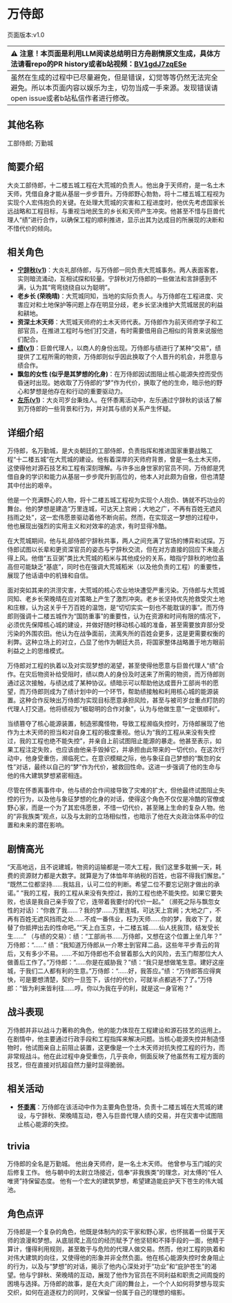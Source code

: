 # 万侍郎
页面版本:v1.0
 

| :warning: 注意！本页面是利用LLM阅读总结明日方舟剧情原文生成，具体方法请看repo的PR history或者b站视频：[BV1gdJ7zqESe](https://www.bilibili.com/video/BV1gdJ7zqESe/)         |
|:----------------------------|
| 虽然在生成的过程中已尽量避免，但是错误，幻觉等等仍然无法完全避免。所以本页面内容以娱乐为主，切勿当成一手来源。发现错误请open issue或者b站私信作者进行修改。|



## 其他名称
工部侍郎; 万勤城
## 简要介绍
大炎工部侍郎，十二楼五城工程在大荒城的负责人。他出身于天师府，是一名土木天师，凭借自身才能从基层一步步晋升。万侍郎野心勃勃，将十二楼五城工程视为实现个人宏伟抱负的关键。在处理大荒城的灾害和工程进度时，他优先考虑国家长远战略和工程目标，与重视当地民生的乡长和天师产生冲突。他甚至不惜与巨兽代理人“绩”进行合作，以确保工程的顺利推进，显示出其为达成目的所展现的决断和不惜代价的倾向。
## 相关角色
-   **[宁辞秋](../char_v3/extended_char_ning_ci_qiu.md)([v1](extended_char_ning_ci_qiu.md))**：大炎礼部侍郎，与万侍郎一同负责大荒城事务。两人表面客套，实则暗流涌动，互相试探和较量。宁辞秋对万侍郎的一些做法和言辞感到不满，认为其“弯弯绕绕自以为聪明”。
-   **老乡长 (荣晚晴)**：大荒城同知，当地的实际负责人。与万侍郎在工程进度、灾害应对和土地保护等问题上存在明显分歧，老乡长坚决维护大荒城居民的利益和耕地。
-   **资深土木天师**：大荒城天师府的土木天师代表。万侍郎作为前天师府学子和工部官员，在推进工程时与他们打交道，有时需要借用自己相似的背景来说服他们配合。
-   **[绩](../char_v3/extended_char_ji.md)([v1](extended_char_ji.md))**：巨兽代理人，以商人的身份出现。万侍郎与绩进行了某种“交易”，绩提供了工程所需的物资，万侍郎则似乎因此换取了个人晋升的机会，并愿意与绩合作。
-   **飘忽的女性 (似乎是其梦想的化身)**：在万侍郎因试图阻止核心能源失控而受伤昏迷时出现。她收取了万侍郎的“梦”作为代价，换取了他的生命，暗示他的野心和梦想是他存在和行动的重要驱动力。
-   **[左乐](../char_v3/char_4121_zuole.md)([v1](char_4121_zuole.md))**：大炎司岁台秉烛人。在怀黍离活动中，左乐通过宁辞秋的谈话了解到万侍郎的一些背景和行为，并对其与绩的关系产生怀疑。
## 详细介绍
万侍郎，名万勤城，是大炎朝廷的工部侍郎，负责指挥和推进国家重要战略工程“十二楼五城”在大荒城的建设。他有着深厚的天师府背景，曾是一名土木天师，这使得他对源石技艺和工程有深刻理解。与许多出身世家的官员不同，万侍郎是凭借自身的学识和能力从基层一步步爬升到高位的，他本人对此颇为自傲，但也清楚其中付出的艰辛。

他是一个充满野心的人物，将十二楼五城工程视为实现个人抱负、铸就不朽功业的舞台。他的梦想是建造“万里连城，可达天上宫阙；大地之广，不再有百姓无遮风挡雨之处”，这一宏伟愿景驱动着他不断向前。然而，在实现这一梦想的过程中，他也展现出强烈的实用主义和对效率的追求，有时显得冷酷。

在大荒城期间，他与礼部侍郎宁辞秋共事，两人之间充满了官场的博弈和试探。万侍郎试图以长辈和更资深官员的姿态与宁辞秋交流，但在对方直接的回应下未能占得上风。他借“五豆粥”类比大荒城的稻米与其他成分的关系，暗指宁辞秋的地位虽高但可能缺乏“基底”，同时也在强调大荒城稻米（以及他负责的工程）的重要性，展现了他话语中的机锋和自信。

面对突如其来的洪涝灾害，大荒城的核心农业地块遭受严重污染。万侍郎与大荒城同知、老乡长荣晚晴在应对策略上产生了激烈冲突。老乡长坚持优先抢救受灾土地和庄稼，认为这关乎千万百姓的温饱，是“切切实实一刻也不能耽误的事”。而万侍郎则强调十二楼五城作为“国防重事”的重要性，认为在资源和时间有限的情况下，必须优先保障核心城的建设，并做好随时移动核心城的准备，甚至需要放弃部分受污染的外围农田。他认为在战争面前，流离失所的百姓会更多，这是更需要权衡的利弊。这种立场上的对立，凸显了他作为朝廷大员，将国家整体战略置于地方眼前利益之上的思维模式。

万侍郎对工程的执着以及对实现梦想的渴望，甚至使得他愿意与巨兽代理人“绩”合作。在灾后物资补给受阻时，绩以商人的身份及时送来了所需的物资，而万侍郎则通过这次接触，与绩达成了某种协议。绩暗示可以帮助他达成晋升工部尚书的愿望，而万侍郎则成为了绩计划中的一个环节，帮助绩接触和利用核心城的能源装置。这种合作反映出万侍郎为实现目标愿意承担风险，甚至与被司岁台重点盯防的代理人打交道。他将绩视为“极聪明的合作对象”，认为与他做生意“一定很顺利”。

当绩篡夺了核心能源装置，制造邪魔怪物，导致工程濒临失控时，万侍郎展现了他作为土木天师的担当和对自身工程的极度重视。他认为“我的工程从来没有失控过，我的工程也绝不能失控”，并亲自上前试图阻止能源的暴走。他甚至表示，如果工程注定失败，也应该由他亲手毁掉它，并承担由此带来的一切代价。在这次行动中，他身受重伤，濒临死亡。在意识模糊之际，他与象征自己梦想的“飘忽的女性”对话，最终以自己的“梦”作为代价，被救回性命。这进一步强调了他的生命与他的伟大建筑梦想紧密相连。

尽管在怀黍离事件中，他与绩的合作间接导致了灾难的扩大，但他最终试图阻止失控的行为，以及他与象征梦想的化身的对话，使得这个角色不仅仅是冷酷的官僚或野心家，而是一个为了其宏伟愿景，不惜一切代价，甚至赌上生命的复杂人物。他的“非我族类”观点，以及与太尉的立场相似性，也暗示了他在大炎政治体系中的位置和未来的潜在影响。
## 剧情高光
“天高地远，且不说建城，物资的运输都是一项大工程，我们这里多耽搁一天，耗费的资源财力都是大数字。就算是为了体恤年年纳税的百姓，也容不得我们懈怠。”
“既然二位都坚持......我姑且，认可二位的判断。希望二位不要忘记刚才做出的承诺。”
“我的工程，我的工程从来没有失控过，我的工程也绝不能失控。如果它要失败，也该是我自己亲手毁了它，连带着我要付的代价一起。”
（濒死之际与飘忽女性的对话）：“你救了我......？我的梦......万里连城，可达天上宫阙；大地之广，不再有百姓无遮风挡雨之处......不成一番伟业，枉为天师......你的梦，我收下了，就替了你抵押出去的性命吧。”“天上白玉京，十二楼五城......仙人抚我顶，结发受长生......”
（与绩的交易）：绩：“工部尚书......万侍郎，又想在这个位置上坐几年？” 万侍郎：“......” 绩：“我知道万侍郎从一介寒士到官拜二品，这些年平步青云的背后，又有多少不易。......不如万侍郎也不会冒着那么大的风险，去玉门帮那位大人做善后工作了。”万侍郎：“......你是在威胁我？”绩：“我只是想做笔生意。建好这座城，于我们二人都有利的生意。”万侍郎：“......好，我答应。”绩：“万侍郎答应得爽快，可是要想清楚，契约一旦签下，该付的代价，可就半点都逃不了了。”万侍郎：“皆为利来皆利往......哼。你以为我在乎的利，就是这一身官袍？”
## 战斗表现
万侍郎并非以战斗力著称的角色，他的能力体现在工程建设和源石技艺的运用上。在剧情中，他主要通过行政手段和工程指挥来解决问题。当核心能源失控并制造怪物时，他试图亲自上前阻止装置，这更像是一个土木天师对抗失控工程的行为，而非常规战斗。他在此过程中身受重伤，几乎丧命，侧面反映了他虽然有工程方面的技艺，但在直接对抗超自然力量时显得脆弱。
## 相关活动
-   **[怀黍离](../stories/act31side.md)**：万侍郎在该活动中作为主要角色登场，负责十二楼五城在大荒城的建设，与宁辞秋、荣晚晴互动，卷入与巨兽代理人绩的交易，并在灾害中试图阻止核心能源的失控。
## trivia
万侍郎的全名是万勤城。
他出身天师府，是一名土木天师。
他曾参与玉门城的灾后修复工作。
他与朝中的太尉立场接近，信奉“非我族类”的理念，对太傅的“任人唯贤”持保留态度。
他有一个宏大的建筑梦想，希望建造能庇护天下苍生的伟大城池。
## 角色点评
万侍郎是一个复杂的角色，他既是体制内的实干家和野心家，也怀揣着一份属于天师的浪漫和梦想。从底层爬上高位的经历赋予了他坚韧和不择手段的一面，他精于算计，懂得利用规则，甚至敢于与危险的代理人做交易。然而，他对工程的执着和对伟大建筑的向往，又使得他的形象并非全然负面。他在核心能源失控时舍身阻止的行为，以及与“梦想”的对话，揭示了他内心深处对于“功业”和“庇护苍生”的渴望。他与宁辞秋、荣晚晴的互动，展现了他作为官员在不同利益和职责之间周旋的困境与选择。万侍郎的故事，是在大炎广阔的舞台上，一个个人如何将梦想与现实交织，如何在追逐权力的同时，又保留一份属于自己的理想的缩影。
